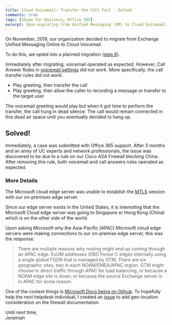 ```yaml
---
title: Cloud Voicemail: Transfer the Call Fail - Solved
comments: true
tags: [Skype for Business, Office 365]
excerpt: Upon migrating from Unified Messaging (UM) to Cloud Voicemail (CV), the call answer rule to transfer a call randomly broke.  
---
```

On November, 2019, our organization decided to migrate from Exchange Unified Messaging Online to Cloud Voicemail.

To do this, we opted into a planned migration ([step 6](https://docs.microsoft.com/en-us/SkypeForBusiness/plan/exchange-unified-messaging-online-migration-support#voicemail-migration-steps)).

Immediately after migrating, voicemail operated as expected. However, Call Answer Rules in [voicemail settings](https://support.office.com/en-us/article/check-skype-for-business-voicemail-and-options-2deea7f8-831f-4e85-a0d4-b34da55945a8?ui=en-US&rs=en-US&ad=US) did not work. More specifically, the call transfer rules did not work:
* Play greeting, then transfer the call
* Play greeting, then allow the caller to recording a message or transfer to the target user

The voicemail greeting would play but when it got time to perform the transfer, the call hung in dead silence. The call would remain connected in this dead air space until you eventually decided to hang up.

## Solved!
Immediately, a case was submitted with Office 365 support. After 3 months and an army of UC experts and network professionals, the issue was discovered to be due to a rule on our Cisco ASA Firewall blocking China. After removing this rule, both voicemail and call answers rules operated as expected.

### More Details
The Microsoft cloud edge server was unable to establish the [MTLS](https://docs.microsoft.com/en-us/skypeforbusiness/plan-your-deployment/security/tls-and-mtls) session with our on-premises edge server.

Since our edge server exists in the United States, it is interesting that the Microsoft Cloud edge server was going to Singapore or Hong Kong (China) which is on the other side of the world.

Upon asking Microsoft why the Asia-Pacific (APAC) Microsoft cloud edge servers were making connections to our on-premise edge server, this was the response:

> There are multiple reasons why routing might end up coming through an APAC edge. ExUM addresses SfBO Forest C edges internally using a single global FQDN that is managed by GTM. There are six geographic sites, two in each NOAM/EMEA/APAC region. GTM might choose to direct traffic through APAC for load balancing, or because a NOAM edge site is down, or because the source Exchange server is in APAC for some reason.

One of the coolest things is [Microsoft Docs being on Github](https://docs.microsoft.com/en-us/contribute/). To hopefully help the next helpdesk individual, I created an [issue](https://github.com/MicrosoftDocs/OfficeDocs-SkypeForBusiness/issues/3935#issue-562091834) to add geo-location consideration on the firewall documentation.

Until next time,  
Jeremiah
